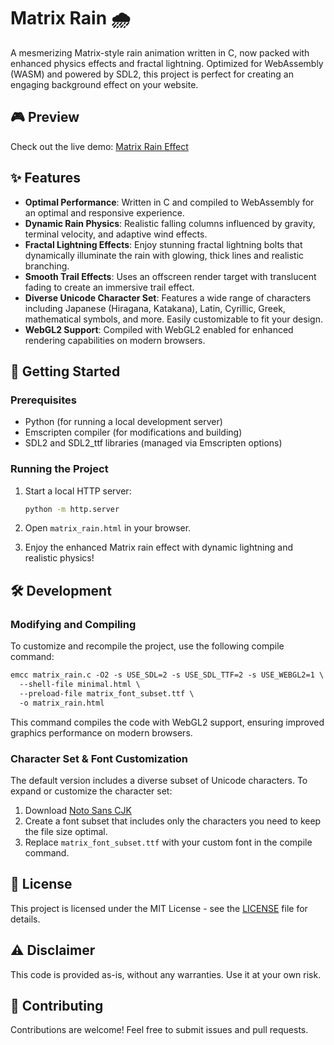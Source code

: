 # Matrix Rain 🌧

A mesmerizing Matrix-style rain animation written in C, now packed with enhanced physics effects and fractal lightning. Optimized for WebAssembly (WASM) and powered by SDL2, this project is perfect for creating an engaging background effect on your website.

## 🎮 Preview

Check out the live demo: [Matrix Rain Effect](https://matrix-rain-d7z.pages.dev/matrix_rain)

## ✨ Features

- **Optimal Performance**: Written in C and compiled to WebAssembly for an optimal and responsive experience.
- **Dynamic Rain Physics**: Realistic falling columns influenced by gravity, terminal velocity, and adaptive wind effects.
- **Fractal Lightning Effects**: Enjoy stunning fractal lightning bolts that dynamically illuminate the rain with glowing, thick lines and realistic branching.
- **Smooth Trail Effects**: Uses an offscreen render target with translucent fading to create an immersive trail effect.
- **Diverse Unicode Character Set**: Features a wide range of characters including Japanese (Hiragana, Katakana), Latin, Cyrillic, Greek, mathematical symbols, and more. Easily customizable to fit your design.
- **WebGL2 Support**: Compiled with WebGL2 enabled for enhanced rendering capabilities on modern browsers.

## 🚀 Getting Started

### Prerequisites

- Python (for running a local development server)
- Emscripten compiler (for modifications and building)
- SDL2 and SDL2_ttf libraries (managed via Emscripten options)

### Running the Project

1. Start a local HTTP server:
   ```bash
   python -m http.server
   ```

2. Open `matrix_rain.html` in your browser.
3. Enjoy the enhanced Matrix rain effect with dynamic lightning and realistic physics!

## 🛠 Development

### Modifying and Compiling

To customize and recompile the project, use the following compile command:

```sh:README.md
emcc matrix_rain.c -O2 -s USE_SDL=2 -s USE_SDL_TTF=2 -s USE_WEBGL2=1 \
  --shell-file minimal.html \
  --preload-file matrix_font_subset.ttf \
  -o matrix_rain.html
```

This command compiles the code with WebGL2 support, ensuring improved graphics performance on modern browsers.

### Character Set & Font Customization

The default version includes a diverse subset of Unicode characters. To expand or customize the character set:

1. Download [Noto Sans CJK](https://github.com/googlefonts/noto-cjk/raw/main/Sans/Variable/OTC/NotoSansMonoCJK-VF.ttf.ttc)
2. Create a font subset that includes only the characters you need to keep the file size optimal.
3. Replace `matrix_font_subset.ttf` with your custom font in the compile command.

## 📝 License

This project is licensed under the MIT License - see the [LICENSE](LICENSE) file for details.

## ⚠️ Disclaimer

This code is provided as-is, without any warranties. Use it at your own risk.

## 🤝 Contributing

Contributions are welcome! Feel free to submit issues and pull requests.